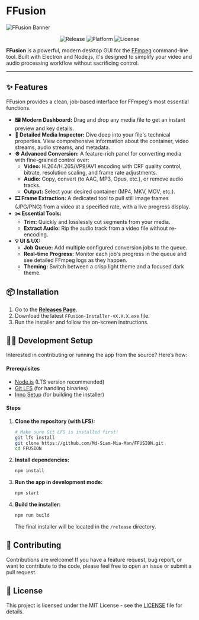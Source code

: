 # FFusion

![FFusion Banner](https://user-images.githubusercontent.com/26467490/196123447-380d6438-2325-45a8-b57f-05047b05421a.png)

<p align="center">
  <img alt="Release" src="https://img.shields.io/github/v/release/your-username/ffusion?style=for-the-badge">
  <img alt="Platform" src="https://img.shields.io/badge/platform-Windows-0078D6?style=for-the-badge">
  <img alt="License" src="https://img.shields.io/github/license/your-username/ffusion?style=for-the-badge&color=48bb78">
</p>

**FFusion** is a powerful, modern desktop GUI for the [FFmpeg](https://ffmpeg.org/) command-line tool. Built with Electron and Node.js, it's designed to simplify your video and audio processing workflow without sacrificing control.

---

## ✨ Features

FFusion provides a clean, job-based interface for FFmpeg's most essential functions.

- **🖼️ Modern Dashboard:** Drag and drop any media file to get an instant preview and key details.
- **🔬 Detailed Media Inspector:** Dive deep into your file's technical properties. View comprehensive information about the container, video streams, audio streams, and metadata.
- **⚙️ Advanced Conversion:** A feature-rich panel for converting media with fine-grained control over:
  - **Video:** H.264/H.265/VP9/AV1 encoding with CRF quality control, bitrate, resolution scaling, and frame rate adjustments.
  - **Audio:** Copy, convert (to AAC, MP3, Opus, etc.), or remove audio tracks.
  - **Output:** Select your desired container (MP4, MKV, MOV, etc.).
- **🎞️ Frame Extraction:** A dedicated tool to pull still image frames (JPG/PNG) from a video at a specified rate, with a live progress display.
- **✂️ Essential Tools:**
  - **Trim:** Quickly and losslessly cut segments from your media.
  - **Extract Audio:** Rip the audio track from a video file without re-encoding.
- **💡 UI & UX:**
  - **Job Queue:** Add multiple configured conversion jobs to the queue.
  - **Real-time Progress:** Monitor each job's progress in the queue and see detailed FFmpeg logs as they happen.
  - **Theming:** Switch between a crisp light theme and a focused dark theme.

## 📦 Installation

1.  Go to the [**Releases Page**](https://github.com/your-username/ffusion/releases).
2.  Download the latest `FFusion-Installer-vX.X.X.exe` file.
3.  Run the installer and follow the on-screen instructions.

## 👨‍💻 Development Setup

Interested in contributing or running the app from the source? Here’s how:

#### Prerequisites

- [Node.js](https://nodejs.org/) (LTS version recommended)
- [Git LFS](https://git-lfs.com) (for handling binaries)
- [Inno Setup](https://jrsoftware.org/isinfo.php) (for building the installer)

#### Steps

1.  **Clone the repository (with LFS):**

    ```bash
    # Make sure Git LFS is installed first!
    git lfs install
    git clone https://github.com/Md-Siam-Mia-Man/FFUSION.git
    cd FFUSION
    ```

2.  **Install dependencies:**

    ```bash
    npm install
    ```

3.  **Run the app in development mode:**

    ```bash
    npm start
    ```

4.  **Build the installer:**
    ```bash
    npm run build
    ```
    The final installer will be located in the `/release` directory.

## 🤝 Contributing

Contributions are welcome! If you have a feature request, bug report, or want to contribute to the code, please feel free to open an issue or submit a pull request.

## 📜 License

This project is licensed under the MIT License - see the [LICENSE](LICENSE) file for details.
